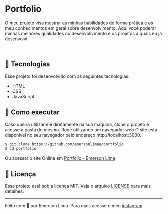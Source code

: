 # Portfolio

<p>O meu projeto visa mostrar as minhas habilidades de forma prática e os meu conhecimentos em geral sobre desenvolvimento. Aqui você poderar minhas melhores qualidades no desenvolivmento e os projetos a quais eu já desenvolvi</p>

<br>

##  🧪 Tecnologias

Esse projeto foi desenvolvido com as seguintes tecnologias:

- HTML
- CSS
- JavaScript

##  🚀 Como executar

Caso queira utilizar ele diretamente na sua máquina, clone o projeto e acesse a pasta do mesmo. Rode utilizando um navegador web O site está disponível no seu navegador pelo endereço http://localhost:3000.

```bash
$ git clone https://github.com/emersonlimaa/portfolio
$ cd portfolio
```

Ou acessar o site Online em [ Portfolio - Emerson Lima ](https://emersonlima.vercel.app)

##  📝 Licença

Esse projeto está sob a licença MIT. Veja o arquivo [ LICENSE ](LICENSE.md) para mais detalhes.

---

Feito com 💜 por Emerson Lima. Para mais acesse o meu [instagram](https://instagram.com/merscodes)
